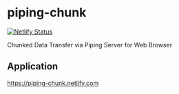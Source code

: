 # piping-chunk
[![Netlify Status](https://api.netlify.com/api/v1/badges/3d32ead9-f6e4-4f4e-978d-b675288e202a/deploy-status)](https://app.netlify.com/sites/piping-chunk/deploys)

Chunked Data Transfer via Piping Server for Web Browser

## Application
<https://piping-chunk.netlify.com>
